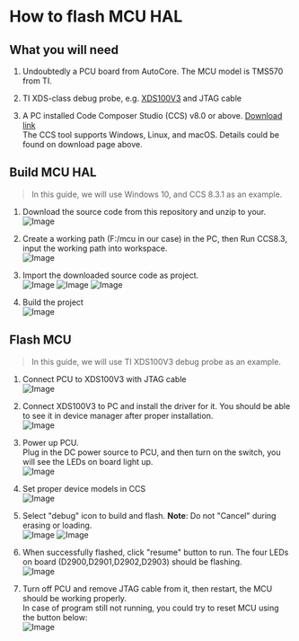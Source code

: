 # How to flash MCU HAL

## What you will need

1. Undoubtedly a PCU board from AutoCore. The MCU model is TMS570 from TI.

2. TI XDS-class debug probe, e.g. [XDS100V3](http://dev.ti.com/tirex/explore/node?node=AEFfTlaHQHUWL-seh4M4tA__FUz-xrs__LATEST) and JTAG cable

3. A PC installed Code Composer Studio (CCS) v8.0 or above. [Download link](https://software-dl.ti.com/ccs/esd/documents/ccs_downloads.html#code-composer-studio-version-8-downloads)  
    The CCS tool supports Windows, Linux, and macOS. Details could be found on download page above.

## Build MCU HAL
> In this guide, we will use Windows 10, and CCS 8.3.1 as an example.

1. Download the source code from this repository and unzip to your.  
![Image](images/Mcu_flash_01.png)

2. Create a working path (F:/mcu in our case) in the PC, then Run CCS8.3, input the working path into workspace.  
![Image](images/Mcu_flash_02.png)

3. Import the downloaded source code as project.  
![Image](images/Mcu_flash_03.png)
![Image](images/Mcu_flash_04.png)
![Image](images/Mcu_flash_05.png)

4. Build the project  
![Image](images/Mcu_flash_06.png)

## Flash MCU
> In this guide, we will use TI XDS100V3 debug probe as an example.

1. Connect PCU to XDS100V3 with JTAG cable  
![Image](images/Mcu_flash_11.png)

2. Connect XDS100V3 to PC and install the driver for it. You should be able to see it in device manager after proper installation.  
![Image](images/Mcu_flash_12.png)

3. Power up PCU.  
    Plug in the DC power source to PCU, and then turn on the switch, you will see the LEDs on board light up.  
![Image](images/Mcu_flash_13.png)

4. Set proper device models in CCS  
![Image](images/Mcu_flash_14.png)

5. Select "debug" icon to build and flash. **Note**: Do not "Cancel" during erasing or loading.   
![Image](images/Mcu_flash_15.png)
![Image](images/Mcu_flash_16.png)

6. When successfully flashed, click "resume" button to run. The four LEDs on board (D2900,D2901,D2902,D2903) should be flashing.  
![Image](images/Mcu_flash_17.png)

7. Turn off PCU and remove JTAG cable from it, then restart, the MCU should be working properly.  
   In case of program still not running, you could try to reset MCU using the button below:  
![Image](images/Mcu_flash_18.png)

